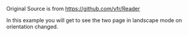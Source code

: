 Original Source is from https://github.com/vfr/Reader

In this example you will get to see the two page in landscape mode on orientation changed.
